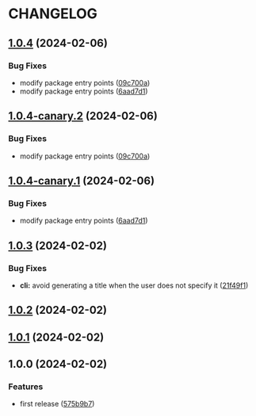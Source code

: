 # CHANGELOG

## [1.0.4](https://github.com/jackdbd/zod-to-doc/compare/v1.0.3...v1.0.4) (2024-02-06)


### Bug Fixes

* modify package entry points ([09c700a](https://github.com/jackdbd/zod-to-doc/commit/09c700abc9991d6fe28040f4c18d3004d63f168d))
* modify package entry points ([6aad7d1](https://github.com/jackdbd/zod-to-doc/commit/6aad7d13e8ee7459ee8b3285a7414e0ebbe12622))

## [1.0.4-canary.2](https://github.com/jackdbd/zod-to-doc/compare/v1.0.4-canary.1...v1.0.4-canary.2) (2024-02-06)


### Bug Fixes

* modify package entry points ([09c700a](https://github.com/jackdbd/zod-to-doc/commit/09c700abc9991d6fe28040f4c18d3004d63f168d))

## [1.0.4-canary.1](https://github.com/jackdbd/zod-to-doc/compare/v1.0.3...v1.0.4-canary.1) (2024-02-06)


### Bug Fixes

* modify package entry points ([6aad7d1](https://github.com/jackdbd/zod-to-doc/commit/6aad7d13e8ee7459ee8b3285a7414e0ebbe12622))

## [1.0.3](https://github.com/jackdbd/zod-to-doc/compare/v1.0.2...v1.0.3) (2024-02-02)


### Bug Fixes

* **cli:** avoid generating a title when the user does not specify it ([21f49f1](https://github.com/jackdbd/zod-to-doc/commit/21f49f1a7307ce3221777d3316584ff8826f4d90))

## [1.0.2](https://github.com/jackdbd/zod-to-doc/compare/v1.0.1...v1.0.2) (2024-02-02)

## [1.0.1](https://github.com/jackdbd/zod-to-doc/compare/v1.0.0...v1.0.1) (2024-02-02)

## 1.0.0 (2024-02-02)

### Features

* first release ([575b9b7](https://github.com/jackdbd/zod-to-doc/commit/575b9b7da7fd3f8395ce871e0ecb0b81e3054ed4))
